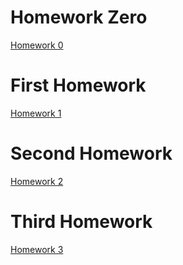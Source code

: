 # Homework Zero

[Homework 0](https://bu-ie-360.github.io/spring21-Umutdilsiz/HW0/HW1.html)

# First Homework

[Homework 1](https://bu-ie-360.github.io/spring21-Umutdilsiz/HW1/Homework2.html)

# Second Homework
[Homework 2](https://bu-ie-360.github.io/spring21-Umutdilsiz/HW2/Homeworkk2.html)

# Third Homework
[Homework 3](https://bu-ie-360.github.io/spring21-Umutdilsiz/hw3/HW3.html)
